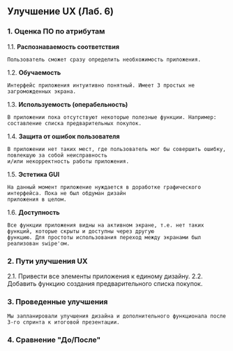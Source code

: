 ## Улучшение UX (Лаб. 6)

### 1. Оценка ПО по атрибутам

1.1. **Распознаваемость соответствия**

    Пользователь сможет сразу определить необхожимость приложения.
      
1.2. **Обучаемость**

    Интерфейс приложения интуитивно понятный. Имеет 3 простых не загроможденных экрана.

1.3. **Используемость (операбельность)**

    В приложении пока отсутствуют некоторые полезные функции. Например: составление списка предварительных покупок.

1.4. **Защита от ошибок пользователя**

    В приложении нет таких мест, где пользователь мог бы совершить ошибку, повлекшую за собой неисправность
    и/или некорректность работы приложения.

1.5. **Эстетика GUI**

    На данный момент приложение нуждается в доработке графического интерфейса. Пока не был обдуман дизайн 
    приложения в целом.

1.6. **Доступность**

    Все функции приложения видны на активном экране, т.е. нет таких функций, которые скрыты и доступны через другую
    функцию. Для простоты использования переход между экранами был реализован swipe'ом.

### 2. Пути улучшения UX

2.1. Привести все элементы приложения к единому дизайну.
2.2. Добавить функцию создания предварительного списка покупок.

### 3. Проведенные улучшения
    Мы запланировали улучшения дизайна и дополнительного функционала после 3-го спринта к итоговой презентации.
    
### 4. Сравнение "До/После"
